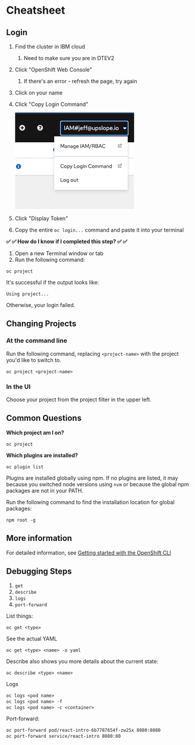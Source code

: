# Cheatsheet

## Login

1. Find the cluster in IBM cloud
   1. Need to make sure you are in DTEV2
1. Click "OpenShift Web Console"
   1. If there's an error - refresh the page, try again
1. Click on your name
1. Click "Copy Login Command"

   ![](../img/openshift-copy-login-command.png)

1. Click "Display Token"
1. Copy the entire `oc login...` command and paste it into your terminal

**✅ ✅ How do I know if I completed this step? ✅ ✅**

1. Open a new Terminal window or tab
1. Run the following command:

```shell
oc project
```

It's successful if the output looks like:

```shell
Using project...
```

Otherwise, your login failed.

## Changing Projects

### At the command line

Run the following command, replacing `<project-name>` with the project you'd like to switch to.

```shell
oc project <project-name>
```

### In the UI

Choose your project from the project filter in the upper left.

## Common Questions

**Which project am I on?**

```shell
oc project
```

**Which plugins are installed?**

```shell
oc plugin list
```

Plugins are installed globally using npm. If no plugins are listed, it may because you switched node versions using `nvm` or because the global npm packages are not in your PATH.

Run the following command to find the installation location for global packages:

```shell
npm root -g
```

## More information

For detailed information, see [Getting started with the OpenShift CLI](https://docs.openshift.com/container-platform/4.7/cli_reference/openshift_cli/getting-started-cli.html)

## Debugging Steps

1. `get`
1. `describe`
1. `logs`
1. `port-forward`

List things:

```
oc get <type>
```

See the actual YAML

```
oc get <type> <name> -o yaml
```

Describe also shows you more details about the current state:

```
oc describe <type> <name>
```

Logs

```
oc logs <pod name>
oc logs <pod name> -f
oc logs <pod name> -c <container>
```

Port-forward:

```
oc port-forward pod/react-intro-6b7787654f-zw25x 8080:8080
oc port-forward service/react-intro 8080:80
```
